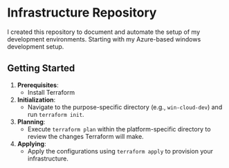 # Infrastructure Repository

I created this repository to document and automate the setup of my development environments. Starting with my Azure-based windows development setup.

## Getting Started

1. **Prerequisites**:
    - Install Terraform
2. **Initialization**:
    - Navigate to the purpose-specific directory (e.g., `win-cloud-dev`) and run `terraform init`.
3. **Planning**:
    -   Execute `terraform plan` within the platform-specific directory to review the changes Terraform  will make.
4. **Applying**:
    - Apply the configurations using `terraform apply` to provision your infrastructure.
